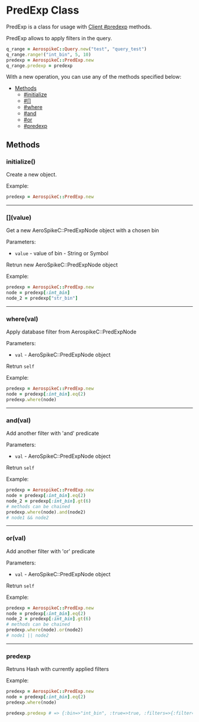 # PredExp Class

PredExp is a class for usage with [Client #predexp](client.md#predexp) methods.

PredExp allows to apply filters in the query.


```ruby
q_range = AerospikeC::Query.new("test", "query_test")
q_range.range!("int_bin", 5, 10)
predexp = AerospikeC::PredExp.new
q_range.predexp = predexp
```

With a new operation, you can use any of the methods specified below:

- [Methods](#methods)
  - [#initialize](#initialize)
  - [#[]](#ary)
  - [#where](#where)
  - [#and](#and)
  - [#or](#or)
  - [#predexp](#predexp)

<a name="methods"></a>
## Methods

<!--===============================================================================-->
<!-- initialize -->
<a name="initialize"></a>

### initialize()

Create a new object.

Example:

```ruby
predexp = AerospikeC::PredExp.new
```

<!--===============================================================================-->
<hr/>
<!-- [] -->
<a name="ary"></a>

### \[\](value)

Get a new AeroSpikeC::PredExpNode object with a chosen bin

Parameters:

- `value` - value of bin - String or Symbol

Retrun new AeroSpikeC::PredExpNode object

Example:

```ruby
predexp = AerospikeC::PredExp.new
node = predexp[:int_bin]
node_2 = predexp["str_bin"]
```

<!--===============================================================================-->
<hr/>
<!-- where -->
<a name="where"></a>

### where(val)

Apply database filter from AerospikeC::PredExpNode

Parameters:

- `val` - AeroSpikeC::PredExpNode object

Retrun `self`

Example:

```ruby
predexp = AerospikeC::PredExp.new
node = predexp[:int_bin].eq(2)
predexp.where(node)
```


<!--===============================================================================-->
<hr/>
<!-- and -->
<a name="and"></a>

### and(val)

Add another filter with 'and' predicate

Parameters:

- `val` - AeroSpikeC::PredExpNode object

Retrun `self`

Example:

```ruby
predexp = AerospikeC::PredExp.new
node = predexp[:int_bin].eq(2)
node_2 = predexp[:int_bin].gt(6)
# methods can be chained
predexp.where(node).and(node2)
# node1 && node2
```

<!--===============================================================================-->
<hr/>
<!-- or -->
<a name="or"></a>

### or(val)

Add another filter with 'or' predicate

Parameters:

- `val` - AeroSpikeC::PredExpNode object

Retrun `self`

Example:

```ruby
predexp = AerospikeC::PredExp.new
node = predexp[:int_bin].eq(2)
node_2 = predexp[:int_bin].gt(6)
# methods can be chained
predexp.where(node).or(node2)
# node1 || node2
```


<!--===============================================================================-->
<hr/>
<!-- predexp -->
<a name="predexp"></a>

### predexp

Retruns Hash with currently applied filters

Example:

```ruby
predexp = AerospikeC::PredExp.new
node = predexp[:int_bin].eq(2)
predexp.where(node)

predexp.predexp # => {:bin=>"int_bin", :true=>true, :filters=>{:filter=>:eq, :value=>2}, :and=>[], :or=>[]}

```
